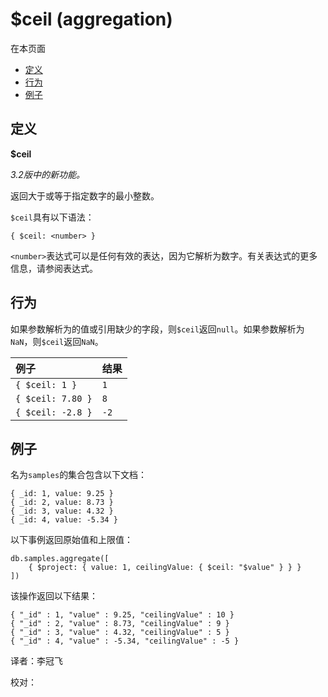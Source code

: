 # $ceil \(aggregation\)

 在本页面

* [定义](ceil-aggregation.md#definition)
* [行为](ceil-aggregation.md#behavior)
* [例子](ceil-aggregation.md#example)

## 定义

**$ceil**

_3.2版中的新功能。_

返回大于或等于指定数字的最小整数。

`$ceil`具有以下语法：

```text
{ $ceil: <number> }
```

`<number>`表达式可以是任何有效的表达，因为它解析为数字。有关表达式的更多信息，请参阅表达式。

## 行为

如果参数解析为的值或引用缺少的字段，则`$ceil`返回`null`。如果参数解析为`NaN`，则`$ceil`返回`NaN`。

| 例子 | 结果 |
| :--- | :--- |
| `{ $ceil: 1 }` | `1` |
| `{ $ceil: 7.80 }` | `8` |
| `{ $ceil: -2.8 }` | `-2` |

## 例子

名为`samples`的集合包含以下文档：

```text
{ _id: 1, value: 9.25 }
{ _id: 2, value: 8.73 }
{ _id: 3, value: 4.32 }
{ _id: 4, value: -5.34 }
```

以下事例返回原始值和上限值：

```text
db.samples.aggregate([
    { $project: { value: 1, ceilingValue: { $ceil: "$value" } } }
])
```

该操作返回以下结果：

```text
{ "_id" : 1, "value" : 9.25, "ceilingValue" : 10 }
{ "_id" : 2, "value" : 8.73, "ceilingValue" : 9 }
{ "_id" : 3, "value" : 4.32, "ceilingValue" : 5 }
{ "_id" : 4, "value" : -5.34, "ceilingValue" : -5 }
```

译者：李冠飞

校对：

